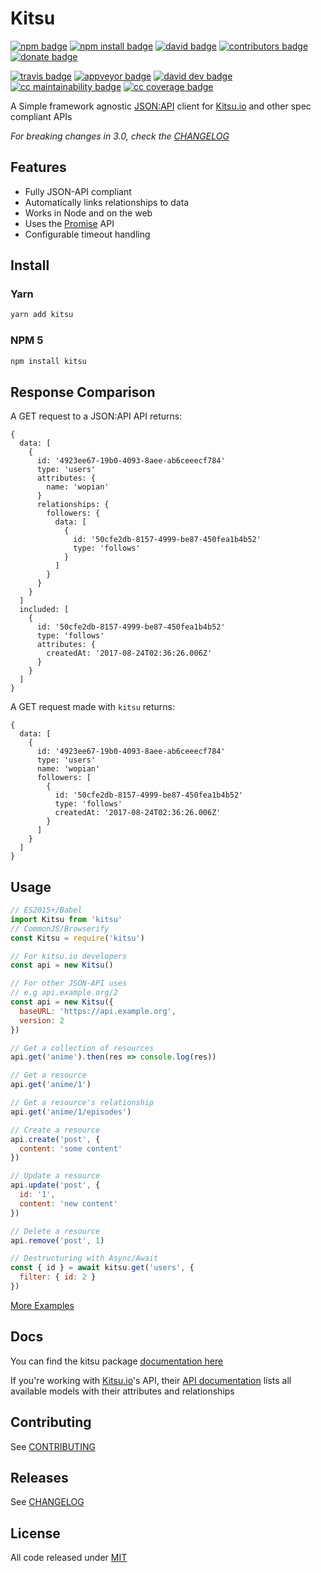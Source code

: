 # Kitsu

[![npm badge]][npm]
[![npm install badge]][npm]
[![david badge]][david]
[![contributors badge]][contributors]
[![donate badge]][donate]

[![travis badge]][travis]
[![appveyor badge]][appveyor]
[![david dev badge]][david dev]
[![cc maintainability badge]][cc maintainability]
[![cc coverage badge]][cc coverage]

A Simple framework agnostic [JSON:API] client for [Kitsu.io] and other spec compliant APIs

*For breaking changes in 3.0, check the [CHANGELOG][BREAKING]*

## Features

- Fully JSON-API compliant
- Automatically links relationships to data
- Works in Node and on the web
- Uses the [Promise] API
- Configurable timeout handling

## Install

### Yarn

```bash
yarn add kitsu
```

### NPM 5

```bash
npm install kitsu
```

## Response Comparison

A GET request to a JSON:API API returns:

```json5
{
  data: [
    {
      id: '4923ee67-19b0-4093-8aee-ab6ceeecf784'
      type: 'users'
      attributes: {
        name: 'wopian'
      }
      relationships: {
        followers: {
          data: [
            {
              id: '50cfe2db-8157-4999-be87-450fea1b4b52'
              type: 'follows'
            }
          ]
        }
      }
    }
  ]
  included: [
    {
      id: '50cfe2db-8157-4999-be87-450fea1b4b52'
      type: 'follows'
      attributes: {
        createdAt: '2017-08-24T02:36:26.006Z'
      }
    }
  ]
}
```

A GET request made with `kitsu` returns:
```json5
{
  data: [
    {
      id: '4923ee67-19b0-4093-8aee-ab6ceeecf784'
      type: 'users'
      name: 'wopian'
      followers: [
        {
          id: '50cfe2db-8157-4999-be87-450fea1b4b52'
          type: 'follows'
          createdAt: '2017-08-24T02:36:26.006Z'
        }
      ]
    }
  ]
}
```

## Usage

```javascript
// ES2015+/Babel
import Kitsu from 'kitsu'
// CommonJS/Browserify
const Kitsu = require('kitsu')

// For kitsu.io developers
const api = new Kitsu()

// For other JSON-API uses
// e.g api.example.org/2
const api = new Kitsu({
  baseURL: 'https://api.example.org',
  version: 2
})

// Get a collection of resources
api.get('anime').then(res => console.log(res))

// Get a resource
api.get('anime/1')

// Get a resource's relationship
api.get('anime/1/episodes')

// Create a resource
api.create('post', {
  content: 'some content'
})

// Update a resource
api.update('post', {
  id: '1',
  content: 'new content'
})

// Delete a resource
api.remove('post', 1)

// Destructuring with Async/Await
const { id } = await kitsu.get('users', {
  filter: { id: 2 }
})
```

[More Examples]

## Docs

You can find the kitsu package [documentation here][Kitsu Docs]

If you're working with [Kitsu.io]'s API, their [API documentation][Kitsu.io API Docs] lists all available
models with their attributes and relationships

## Contributing

See [CONTRIBUTING]

## Releases

See [CHANGELOG]

## License

All code released under [MIT]

[Kitsu.io]:https://kitsu.io
[JSON:API]:http://jsonapi.org
[Promise]:https://developer.mozilla.org/en-US/docs/Web/JavaScript/Guide/Using_promises
[More Examples]:https://github.com/wopian/kitsu/tree/master/example
[Kitsu Docs]:https://github.com/wopian/kitsu/blob/v3.1.4/DOCS.md
[Kitsu.io API Docs]:https://kitsu.docs.apiary.io

[BREAKING]:https://github.com/wopian/kitsu/blob/master/CHANGELOG.md#breaking-changes
[CHANGELOG]:https://github.com/wopian/kitsu-inactivity-pruner/blob/master/CHANGELOG.md
[CONTRIBUTING]:https://github.com/wopian/kitsu-inactivity-pruner/blob/master/CONTRIBUTING.md
[MIT]:https://github.com/wopian/kitsu/blob/master/LICENSE.md

[npm]:https://www.npmjs.com/package/kitsu
[npm badge]:https://img.shields.io/npm/v/kitsu.svg?style=flat-square
[npm install badge]:https://img.shields.io/npm/dt/kitsu.svg?style=flat-square

[travis]:https://travis-ci.org/wopian/kitsu
[travis badge]:https://img.shields.io/travis/wopian/kitsu/master.svg?style=flat-square&label=linux%20%26%20macOS

[appveyor]:https://ci.appveyor.com/project/wopian/kitsu
[appveyor badge]:https://img.shields.io/appveyor/ci/wopian/kitsu/master.svg?style=flat-square&label=windows

[cc coverage]:https://codeclimate.com/github/wopian/kitsu/code
[cc coverage badge]:https://img.shields.io/codeclimate/c/github/wopian/kitsu.svg?style=flat-square
[cc maintainability]:https://codeclimate.com/github/wopian/kitsu
[cc maintainability badge]:https://img.shields.io/codeclimate/maintainability/wopian/kitsu.svg?style=flat-square

[david]:https://david-dm.org/wopian/kitsu
[david badge]:https://img.shields.io/david/wopian/kitsu.svg?style=flat-square
[david dev]:https://david-dm.org/wopian/kitsu?type=dev
[david dev badge]:https://img.shields.io/david/dev/wopian/kitsu.svg?style=flat-square

[contributors]:https://github.com/wopian/kitsu/graphs/contributors
[contributors badge]:https://img.shields.io/github/contributors/wopian/kitsu.svg?style=flat-square

[donate]:https://www.patreon.com/wopian
[donate badge]:https://img.shields.io/badge/patreon-donate-ff69b4.svg?style=flat-square
